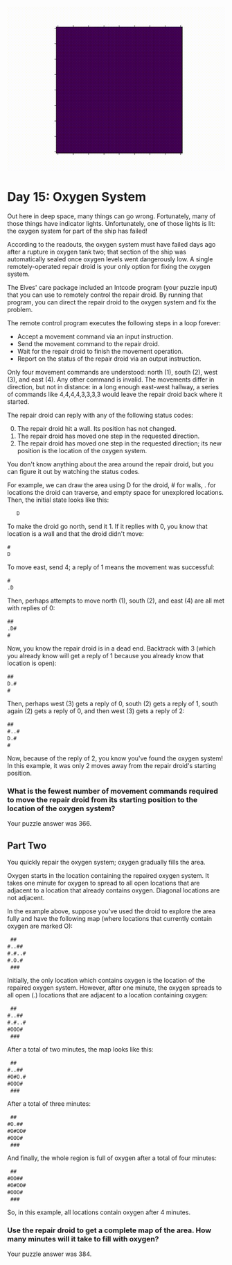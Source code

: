 ![Alt text](plot.gif)
# Day 15: Oxygen System

Out here in deep space, many things can go wrong. Fortunately, many of those things have indicator lights. Unfortunately, one of those lights is lit: the oxygen system for part of the ship has failed!

According to the readouts, the oxygen system must have failed days ago after a rupture in oxygen tank two; that section of the ship was automatically sealed once oxygen levels went dangerously low. A single remotely-operated repair droid is your only option for fixing the oxygen system.

The Elves' care package included an Intcode program (your puzzle input) that you can use to remotely control the repair droid. By running that program, you can direct the repair droid to the oxygen system and fix the problem.

The remote control program executes the following steps in a loop forever:

- Accept a movement command via an input instruction.
- Send the movement command to the repair droid.
- Wait for the repair droid to finish the movement operation.
- Report on the status of the repair droid via an output instruction.

Only four movement commands are understood: north (1), south (2), west (3), and east (4). Any other command is invalid. The movements differ in direction, but not in distance: in a long enough east-west hallway, a series of commands like 4,4,4,4,3,3,3,3 would leave the repair droid back where it started.

The repair droid can reply with any of the following status codes:

0. The repair droid hit a wall. Its position has not changed.
1. The repair droid has moved one step in the requested direction.
2. The repair droid has moved one step in the requested direction; its new position is the location of the oxygen system.

You don't know anything about the area around the repair droid, but you can figure it out by watching the status codes.

For example, we can draw the area using D for the droid, # for walls, . for locations the droid can traverse, and empty space for unexplored locations. Then, the initial state looks like this:

          
          
       D  
          
          

To make the droid go north, send it 1. If it replies with 0, you know that location is a wall and that the droid didn't move:

          
    #  
    D  
      
  

To move east, send 4; a reply of 1 means the movement was successful:

      
    #  
    .D 
      
      

Then, perhaps attempts to move north (1), south (2), and east (4) are all met with replies of 0:

      
    ## 
    .D#
    # 
      

Now, you know the repair droid is in a dead end. Backtrack with 3 (which you already know will get a reply of 1 because you already know that location is open):

      
    ## 
    D.#
    # 
      

Then, perhaps west (3) gets a reply of 0, south (2) gets a reply of 1, south again (2) gets a reply of 0, and then west (3) gets a reply of 2:

      
    ## 
    #..#
    D.# 
    #  

Now, because of the reply of 2, you know you've found the oxygen system! In this example, it was only 2 moves away from the repair droid's starting position.

### What is the fewest number of movement commands required to move the repair droid from its starting position to the location of the oxygen system?

Your puzzle answer was 366.
## Part Two

You quickly repair the oxygen system; oxygen gradually fills the area.

Oxygen starts in the location containing the repaired oxygen system. It takes one minute for oxygen to spread to all open locations that are adjacent to a location that already contains oxygen. Diagonal locations are not adjacent.

In the example above, suppose you've used the droid to explore the area fully and have the following map (where locations that currently contain oxygen are marked O):

     ##   
    #..## 
    #.#..#
    #.O.# 
     ###  

Initially, the only location which contains oxygen is the location of the repaired oxygen system. However, after one minute, the oxygen spreads to all open (.) locations that are adjacent to a location containing oxygen:

     ##   
    #..## 
    #.#..#
    #OOO# 
     ###  

After a total of two minutes, the map looks like this:

     ##   
    #..## 
    #O#O.#
    #OOO# 
     ###  

After a total of three minutes:

     ##   
    #O.## 
    #O#OO#
    #OOO# 
     ###  

And finally, the whole region is full of oxygen after a total of four minutes:

     ##   
    #OO## 
    #O#OO#
    #OOO# 
     ###  

So, in this example, all locations contain oxygen after 4 minutes.

### Use the repair droid to get a complete map of the area. How many minutes will it take to fill with oxygen?

Your puzzle answer was 384.
